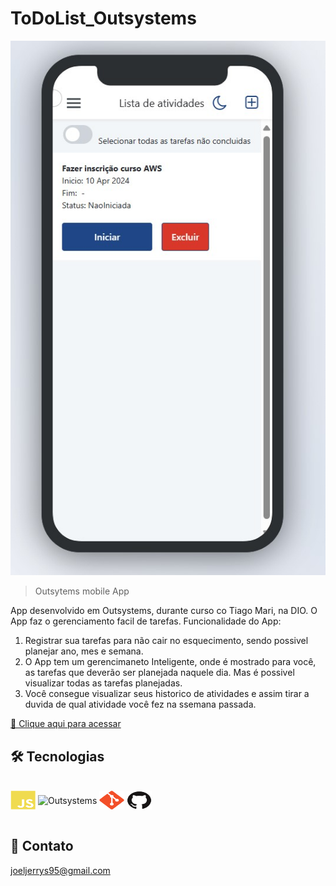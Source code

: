 # ToDoList_Outsystems



![preview](./.github/picture1.jpg)

> Outsytems mobile App

App desenvolvido em Outsystems, durante curso co Tiago Mari, na DIO. O App faz o gerenciamento facil de tarefas. 
Funcionalidade do App:
1. Registrar sua tarefas para não cair no esquecimento, sendo possivel planejar ano, mes e semana.
2. O App tem um gerencimaneto Inteligente, onde é mostrado para você, as tarefas que deverão ser planejada naquele dia. Mas é possivel visualizar todas as tarefas planejadas.
3. Você consegue visualizar seus historico de atividades e assim tirar a duvida de qual atividade você fez na ssemana passada.

[🔗 Clique aqui para acessar](https://personal-i56aztoz.outsystemscloud.com/PreviewInDevices/ShareMobileApp.aspx?URL=/ToDoList/&_ts=88579)

## 🛠 Tecnologias

<div style="display: inline_block"><br>
  <img align="center" alt="JavaScript" height="30" width="40" src="https://raw.githubusercontent.com/devicons/devicon/master/icons/javascript/javascript-plain.svg">
  <img align="center" alt="Outsystems" height="30" width="40" src="https://www.outsystems.com/-/media/themes/outsystems/website/site-theme/imgs/logo.svg?updated=20211217193441">
   <img align="center" alt="Git" height="30" width="40" src="https://github.com/devicons/devicon/blob/master/icons/git/git-original.svg">
  <img align="center" alt="GitHub" height="30" width="40" src="https://github.com/devicons/devicon/blob/master/icons/github/github-original.svg">
</div> <br/>

## 💛 Contato

joeljerrys95@gmail.com
